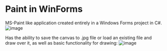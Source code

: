 # Paint in WinForms

MS-Paint like application created entirely in a Windows Forms project in C#.
![image](https://github.com/nuenen313/paint-drawing-application/assets/129689130/4fc658f6-6701-4b2b-8b79-3bdae49425a1)


Has the ability to save the canvas to .jpg file or load an existing file and draw over it, as well as basic functionality for drawing:
![image](https://github.com/nuenen313/paint-drawing-application/assets/129689130/01418444-baec-4cb8-b845-44663718df92)
